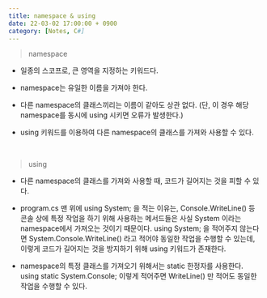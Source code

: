 ```yaml
---
title: namespace & using
date: 22-03-02 17:00:00 + 0900
category: [Notes, C#]
---
```


> namespace

- 일종의 스코프로, 큰 영역을 지정하는 키워드다.

- namespace는 유일한 이름을 가져야 한다.

- 다른 namespace의 클래스끼리는 이름이 같아도 상관 없다. (단, 이 경우 해당 namespace를 동시에 using 시키면 오류가 발생한다.)

- using 키워드를 이용하여 다른 namespace의 클래스를 가져와 사용할 수 있다.

<br>

> using

- 다른 namespace의 클래스를 가져와 사용할 때, 코드가 길어지는 것을 피할 수 있다.

- program.cs 맨 위에 using System; 을 적는 이유는, Console.WriteLine() 등 콘솔 상에 특정 작업을 하기 위해 사용하는 메서드들은 사실 System 이라는 namespace에서 가져오는 것이기 때문이다. using System; 을 적어주지 않는다면 System.Console.WriteLine() 라고 적어야 동일한 작업을 수행할 수 있는데, 이렇게 코드가 길어지는 것을 방지하기 위해 using 키워드가 존재한다.

- namespace의 특정 클래스를 가져오기 위해서는 static 한정자를 사용한다. using static System.Console; 이렇게 적어주면 WriteLine() 만 적어도 동일한 작업을 수행할 수 있다.